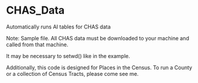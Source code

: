 # CHAS_Data
Automatically runs AI tables for CHAS data


Note: Sample file. All CHAS data must be downloaded to your machine and called from that machine.

It may be necessary to setwd() like in the example.

Additionally, this code is designed for Places in the Census. To run a County or a collection of Census Tracts, please come see me.
